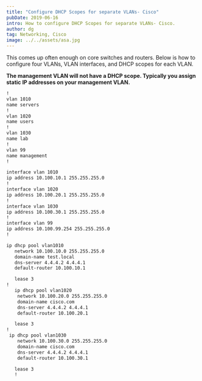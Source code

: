 ```yaml
---
title: "Configure DHCP Scopes for separate VLANs- Cisco"
pubDate: 2019-06-16
intro: How to configure DHCP Scopes for separate VLANs- Cisco.
author: dg
tag: Networking, Cisco
image: ../../assets/asa.jpg
---
```


This comes up often enough on core switches and routers. Below is how to configure four VLANs, VLAN interfaces, and DHCP scopes for each VLAN.

**The management VLAN will not have a DHCP scope. Typically you assign static IP addresses on your management VLAN.**

```bash
!
vlan 1010
name servers
!
vlan 1020
name users
!
vlan 1030
name lab
!
vlan 99
name management
!

interface vlan 1010
ip address 10.100.10.1 255.255.255.0
!
interface vlan 1020
ip address 10.100.20.1 255.255.255.0
!
interface vlan 1030
ip address 10.100.30.1 255.255.255.0
!
interface vlan 99
ip address 10.100.99.254 255.255.255.0
!

ip dhcp pool vlan1010
   network 10.100.10.0 255.255.255.0
   domain-name test.local
   dns-server 4.4.4.2 4.4.4.1
   default-router 10.100.10.1

   lease 3
!
   ip dhcp pool vlan1020
    network 10.100.20.0 255.255.255.0
    domain-name cisco.com
    dns-server 4.4.4.2 4.4.4.1
    default-router 10.100.20.1

   lease 3
!
 ip dhcp pool vlan1030
    network 10.100.30.0 255.255.255.0
    domain-name cisco.com
    dns-server 4.4.4.2 4.4.4.1
    default-router 10.100.30.1

   lease 3
   !
```